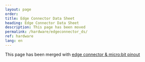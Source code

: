 ```yaml
---
layout: page
order:
title: Edge Connector Data Sheet
heading: Edge Connector Data Sheet
description: This page has been moved
permalink: /hardware/edgeconnector_ds/
ref: hardware
lang: en
---
```


This page has been merged with [edge connector & micro:bit pinout](../edgeconnector)

